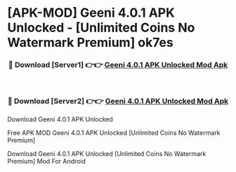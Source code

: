 # [APK-MOD] Geeni 4.0.1 APK Unlocked - [Unlimited Coins No Watermark Premium] ok7es



<div align="center">
<h3>🔴 Download [Server1] 👉👉 <a href="https://momento.my/?title=Geeni_4.0.1_APK_Unlocked">Geeni 4.0.1 APK Unlocked Mod Apk</a></h3><br>

<h3>🔴 Download [Server2] 👉👉 <a href="https://momento.my/?title=Geeni_4.0.1_APK_Unlocked">Geeni 4.0.1 APK Unlocked Mod Apk</a></h3>
</div>



Download Geeni 4.0.1 APK Unlocked 

Free APK MOD Geeni 4.0.1 APK Unlocked [Unlimited Coins No Watermark Premium]

Download Geeni 4.0.1 APK Unlocked [Unlimited Coins No Watermark Premium] Mod For Android
